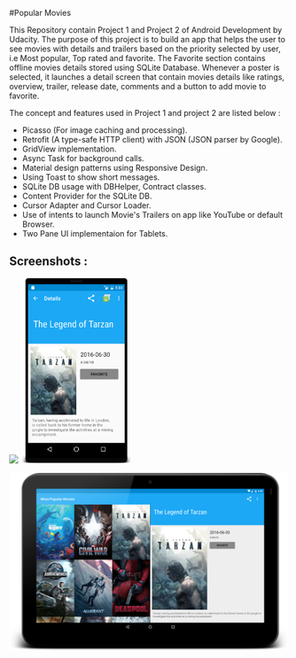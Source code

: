 #Popular Movies 

This Repository contain Project 1 and Project 2 of Android Development by Udacity. The purpose of this project is to build an app that helps the user to see movies with details and trailers based on the priority selected by user, i.e Most popular, Top rated and favorite. The Favorite section contains offline movies details stored using SQLite Database. Whenever a poster is selected, it launches a detail screen that contain movies details like ratings, overview, trailer, release date, comments and a button to add movie to favorite.

The concept and features used in Project 1 and project 2 are listed below :

 - Picasso (For image caching and processing).
 - Retrofit (A type-safe HTTP client) with JSON (JSON parser by Google).
 - GridView implementation. 
 - Async Task for background calls.
 - Material design patterns using Responsive Design.
 - Using Toast to show short messages.
 - SQLite DB usage with DBHelper, Contract classes.
 - Content Provider for the SQLite DB.
 - Cursor Adapter and Cursor Loader.
 - Use of intents to launch Movie's Trailers on app like YouTube or default Browser.
 - Two Pane UI implementaion for Tablets. 

Screenshots :
---------------------

<img width="40%" src="/art/Phone_PosterGrid.png" />     <img width="40%" src="/art/Movie's_Detail.png" />


![tablet-landscape](/art/Tablet.png)
